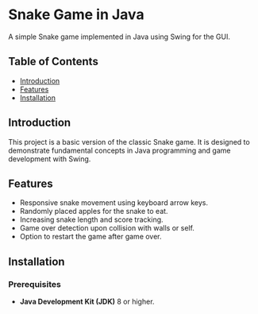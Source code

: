 # Snake Game in Java

A simple Snake game implemented in Java using Swing for the GUI.

## Table of Contents

- [Introduction](#introduction)
- [Features](#features)
- [Installation](#installation)


## Introduction

This project is a basic version of the classic Snake game. It is designed to demonstrate fundamental concepts in Java programming and game development with Swing.

## Features

- Responsive snake movement using keyboard arrow keys.
- Randomly placed apples for the snake to eat.
- Increasing snake length and score tracking.
- Game over detection upon collision with walls or self.
- Option to restart the game after game over.

## Installation

### Prerequisites

- **Java Development Kit (JDK)** 8 or higher.

